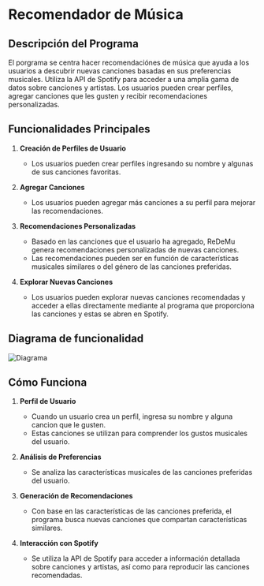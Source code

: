 # Recomendador de Música

## Descripción del Programa

El porgrama se centra hacer recomendaciónes de música que ayuda a los usuarios a descubrir nuevas canciones basadas en sus preferencias musicales. Utiliza la API de Spotify para acceder a una amplia gama de datos sobre canciones y artistas. Los usuarios pueden crear perfiles, agregar canciones que les gusten y recibir recomendaciones personalizadas.

## Funcionalidades Principales

1. **Creación de Perfiles de Usuario**
   - Los usuarios pueden crear perfiles ingresando su nombre y algunas de sus canciones favoritas.

2. **Agregar Canciones**
   - Los usuarios pueden agregar más canciones a su perfil para mejorar las recomendaciones.

3. **Recomendaciones Personalizadas**
   - Basado en las canciones que el usuario ha agregado, ReDeMu genera recomendaciones personalizadas de nuevas canciones.
   - Las recomendaciones pueden ser en función de características musicales similares o del género de las canciones preferidas.

4. **Explorar Nuevas Canciones**
   - Los usuarios pueden explorar nuevas canciones recomendadas y acceder a ellas directamente mediante al programa que proporciona las canciones y estas se abren en Spotify.

## Diagrama de funcionalidad 

![Diagrama](https://github.com/Charly2440/Recomendation-Engine-Proyecto-2/assets/134471477/f023fcaf-f856-42c5-a7be-75f228a85a86)


## Cómo Funciona

1. **Perfil de Usuario**
   - Cuando un usuario crea un perfil, ingresa su nombre y alguna cancion que le gusten.
   - Estas canciones se utilizan para comprender los gustos musicales del usuario.

2. **Análisis de Preferencias**
   - Se analiza las características musicales de las canciones preferidas del usuario.

3. **Generación de Recomendaciones**
   - Con base en las características de las canciones preferida, el programa busca nuevas canciones que compartan características similares.
  

4. **Interacción con Spotify**
   - Se utiliza la API de Spotify para acceder a información detallada sobre canciones y artistas, así como para reproducir las canciones recomendadas.



